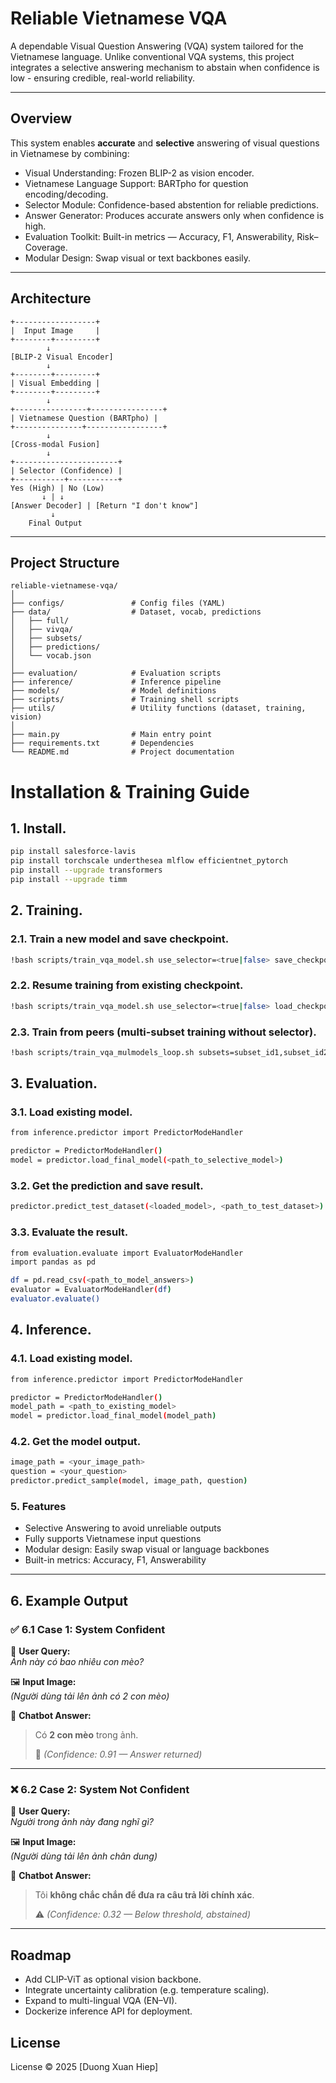 # Reliable Vietnamese VQA

A dependable Visual Question Answering (VQA) system tailored for the Vietnamese language.
Unlike conventional VQA systems, this project integrates a selective answering mechanism to abstain when confidence is low - ensuring credible, real-world reliability.

---

## Overview

This system enables **accurate** and **selective** answering of visual questions in Vietnamese by combining:

- Visual Understanding: Frozen BLIP-2 as vision encoder.
- Vietnamese Language Support: BARTpho for question encoding/decoding.
- Selector Module: Confidence-based abstention for reliable predictions.
- Answer Generator: Produces accurate answers only when confidence is high.
- Evaluation Toolkit: Built-in metrics — Accuracy, F1, Answerability, Risk–Coverage.
- Modular Design: Swap visual or text backbones easily.

---

## Architecture
```
+------------------+
|  Input Image     |
+--------+---------+
        ↓
[BLIP-2 Visual Encoder]
        ↓
+--------+---------+
| Visual Embedding |
+--------+---------+
        ↓
+----------------+----------------+
| Vietnamese Question (BARTpho) |
+---------------+-----------------+
        ↓
[Cross-modal Fusion]
        ↓
+-----------------------+
| Selector (Confidence) |
+-----------+-----------+
Yes (High) | No (Low)
       ↓ | ↓
[Answer Decoder] | [Return "I don't know"]
         ↓
    Final Output
```

---

## Project Structure
```
reliable-vietnamese-vqa/
│
├── configs/               # Config files (YAML)
├── data/                  # Dataset, vocab, predictions
│   ├── full/
│   ├── vivqa/
│   ├── subsets/
│   ├── predictions/
│   └── vocab.json
│
├── evaluation/            # Evaluation scripts
├── inference/             # Inference pipeline
├── models/                # Model definitions
├── scripts/               # Training shell scripts
├── utils/                 # Utility functions (dataset, training, vision)
│
├── main.py                # Main entry point
├── requirements.txt       # Dependencies
└── README.md              # Project documentation
```

# Installation & Training Guide
## 1. Install.
```bash
pip install salesforce-lavis
pip install torchscale underthesea mlflow efficientnet_pytorch
pip install --upgrade transformers
pip install --upgrade timm
```
## 2. Training.
### 2.1. Train a new model and save checkpoint.
```bash
!bash scripts/train_vqa_model.sh use_selector=<true|false> save_checkpoint_path=<path>
```
### 2.2. Resume training from existing checkpoint.
```bash
!bash scripts/train_vqa_model.sh use_selector=<true|false> load_checkpoint_path=<path>
```
### 2.3. Train from peers (multi-subset training without selector).
```bash
!bash scripts/train_vqa_mulmodels_loop.sh subsets=subset_id1,subset_id2,...
```
## 3. Evaluation.
### 3.1. Load existing model.
```bash
from inference.predictor import PredictorModeHandler

predictor = PredictorModeHandler()
model = predictor.load_final_model(<path_to_selective_model>)
```
### 3.2. Get the prediction and save result.
```bash
predictor.predict_test_dataset(<loaded_model>, <path_to_test_dataset>)
```
### 3.3. Evaluate the result.
```bash
from evaluation.evaluate import EvaluatorModeHandler
import pandas as pd

df = pd.read_csv(<path_to_model_answers>)
evaluator = EvaluatorModeHandler(df)
evaluator.evaluate()
```
## 4. Inference.
### 4.1. Load existing model.
```bash
from inference.predictor import PredictorModeHandler

predictor = PredictorModeHandler()
model_path = <path_to_existing_model>
model = predictor.load_final_model(model_path)
```
### 4.2. Get the model output.
```bash
image_path = <your_image_path>
question = <your_question>
predictor.predict_sample(model, image_path, question)
```
### 5. Features
- Selective Answering to avoid unreliable outputs
- Fully supports Vietnamese input questions
- Modular design: Easily swap visual or language backbones
- Built-in metrics: Accuracy, F1, Answerability

---

## 6. Example Output

### ✅ 6.1 Case 1: System Confident
👤 **User Query:**  
*Ảnh này có bao nhiêu con mèo?*  

🖼️ **Input Image:**  
*(Người dùng tải lên ảnh có 2 con mèo)*  

🤖 **Chatbot Answer:**  
> Có **2 con mèo** trong ảnh.  
>  
> 🔎 *(Confidence: 0.91 — Answer returned)*  

---

### ❌ 6.2 Case 2: System Not Confident
👤 **User Query:**  
*Người trong ảnh này đang nghĩ gì?*  

🖼️ **Input Image:**  
*(Người dùng tải lên ảnh chân dung)*  

🤖 **Chatbot Answer:**  
> Tôi **không chắc chắn để đưa ra câu trả lời chính xác**.  
>  
> ⚠️ *(Confidence: 0.32 — Below threshold, abstained)*  

---

## Roadmap
- Add CLIP-ViT as optional vision backbone.
- Integrate uncertainty calibration (e.g. temperature scaling).
- Expand to multi-lingual VQA (EN–VI).
- Dockerize inference API for deployment.

## License
License © 2025 [Duong Xuan Hiep]